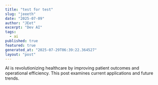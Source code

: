 ```yaml
---
title: "test for test"
slug: "jeeeth"
date: "2025-07-09"
author: "JEet"
excerpt: "Dev AI"
tags:
  - ai
published: true
featured: true
generated_at: "2025-07-29T06:39:22.364527"
layout: "post"
---
```


AI is revolutionizing healthcare by improving patient outcomes and operational efficiency. This post examines current applications and future trends.